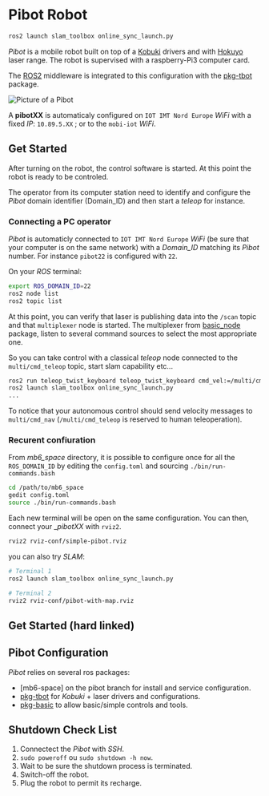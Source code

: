 # Pibot Robot

```sh
ros2 launch slam_toolbox online_sync_launch.py
```

_Pibot_ is a mobile robot built on top of a [Kobuki](https://www.turtlebot.com/turtlebot2/) drivers and with [Hokuyo](https://hokuyo-usa.com/) laser range. 
The robot is supervised with a raspberry-Pi3 computer card. 

The [ROS2](https://docs.ros.org/) middleware is integrated to this configuration with the [pkg-tbot](https://github.com/imt-mobisyst/pkg-tbot) package.

![Picture of a Pibot](./figs/naked-pibot.png)

A **pibotXX** is automaticaly configured on `IOT IMT Nord Europe` _WiFi_ with a fixed _IP_: `10.89.5.XX` ; or to the `mobi-iot` _WiFi_.


## Get Started

After turning on the robot, the control software is started.
At this point the robot is ready to be controled. 

The operator from its computer station need to identify and configure the _Pibot_ domain identifier (Domain_ID) and then start a _teleop_ for instance.


### Connecting a PC operator

_Pibot_ is automaticly connected to `IOT IMT Nord Europe` _WiFi_ (be sure that your computer is on the same network) with a _Domain_ID_ matching its _Pibot_ number. 
For instance `pibot22` is configured with `22`.

On your _ROS_ terminal:

```sh
export ROS_DOMAIN_ID=22
ros2 node list
ros2 topic list 
```

At this point, you can verify that laser is publishing data into the `/scan` topic and that `multiplexer` node is started.
The multiplexer from [basic_node](https://github.com/imt-mobisyst/pkg-basic) package, listen to several command sources to select the most appropriate one. 

So you can take control with a classical _teleop_ node connected to the `multi/cmd_teleop` topic, start slam capability etc...

```sh
ros2 run teleop_twist_keyboard teleop_twist_keyboard cmd_vel:=/multi/cmd_teleop
ros2 launch slam_toolbox online_sync_launch.py
...
```

To notice that your autonomous control should send velocity messages to `multi/cmd_nav` (`/multi/cmd_teleop` is reserved to human teleoperation).


### Recurent confiuration

From _mb6_space_ directory, it is possible to configure once for all the `ROS_DOMAIN_ID` by editing the `config.toml` and sourcing `./bin/run-commands.bash`

```sh
cd /path/to/mb6_space
gedit config.toml
source ./bin/run-commands.bash
```

Each new terminal will be open on the same configuration.
You can then, connect your __pibotXX_ with `rviz2`.

```sh
rviz2 rviz-conf/simple-pibot.rviz
```

you can also try _SLAM_: 

```sh
# Terminal 1
ros2 launch slam_toolbox online_sync_launch.py

# Terminal 2
rviz2 rviz-conf/pibot-with-map.rviz
```


## Get Started (hard linked)



## Pibot Configuration

_Pibot_ relies on several ros packages: 

- [mb6-space] on the pibot branch for install and service configuration.
- [pkg-tbot](https://github.com/imt-mobisyst/pkg-tbot) for _Kobuki_ + laser drivers and configurations.
- [pkg-basic](https://github.com/imt-mobisyst/pkg-basic) to allow basic/simple controls and tools.

## Shutdown Check List

1. Connectect the _Pibot_ with _SSH_.
2. `sudo poweroff` ou `sudo shutdown -h now`.
3. Wait to be sure the shutdown process is terminated.
4. Switch-off the robot.
5. Plug the robot to permit its recharge.

        